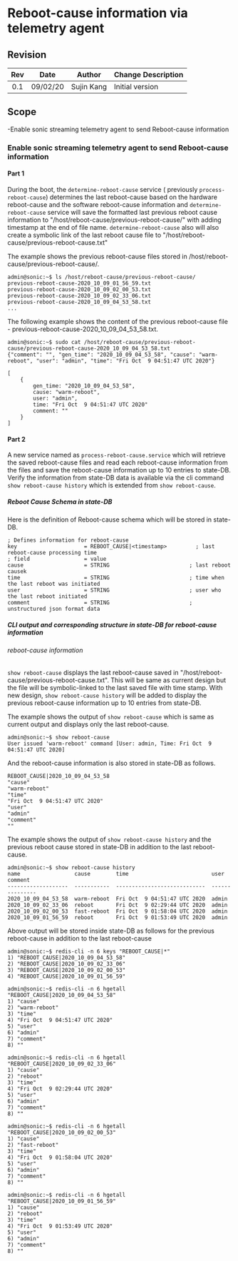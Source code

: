 # Reboot-cause information via telemetry agent

## Revision

| Rev | Date     | Author      | Change Description |
|:---:|:--------:|:-----------:|--------------------|
| 0.1 | 09/02/20 | Sujin Kang  | Initial version    |

## Scope
-Enable sonic streaming telemetry agent to send Reboot-cause information

### Enable sonic streaming telemetry agent to send Reboot-cause information

#### Part 1
During the boot, the `determine-reboot-cause` service ( previously `process-reboot-cause`) determines the last reboot-cause based on the hardware reboot-cause
and the software reboot-cause information and `determine-reboot-cause` service will save the formatted last previous
reboot cause information to "/host/reboot-cause/previous-reboot-cause/" with adding timestamp at the end of file name.
`determine-reboot-cause` also will also create a symbolic link of the last reboot cause file to "/host/reboot-cause/previous-reboot-cause.txt"

The example shows the previous reboot-cause files stored in /host/reboot-cause/previous-reboot-cause/.
```
admin@sonic:~$ ls /host/reboot-cause/previous-reboot-cause/
previous-reboot-cause-2020_10_09_01_56_59.txt
previous-reboot-cause-2020_10_09_02_00_53.txt
previous-reboot-cause-2020_10_09_02_33_06.txt
previous-reboot-cause-2020_10_09_04_53_58.txt
...
```

The following example shows the content of the previous reboot-cause file - previous-reboot-cause-2020_10_09_04_53_58.txt.
```
admin@sonic:~$ sudo cat /host/reboot-cause/previous-reboot-cause/previous-reboot-cause-2020_10_09_04_53_58.txt
{"comment": "", "gen_time": "2020_10_09_04_53_58", "cause": "warm-reboot", "user": "admin", "time": "Fri Oct  9 04:51:47 UTC 2020"}
```
```
[
    {
        gen_time: "2020_10_09_04_53_58",
        cause: "warm-reboot",
        user: "admin",
        time: "Fri Oct  9 04:51:47 UTC 2020"
        comment: ""
    }
]
```

#### Part 2
A new service named as `process-reboot-cause.service` which will retrieve the saved reboot-cause files and read each reboot-cause information from the files
and save the reboot-cause information up to 10 entries to state-DB.
Verify the information from state-DB data is available via the cli command `show reboot-cause history` which is extended from `show reboot-cause`.

##### Reboot Cause Schema in state-DB

Here is the definition of Reboot-cause schema which will be stored in state-DB.
```
; Defines information for reboot-cause
key                     = REBOOT_CAUSE|<timestamp>         ; last reboot-cause processing time
; field                 = value
cause                   = STRING                         ; last reboot causek
time                    = STRING                         ; time when the last reboot was initiated
user                    = STRING                         ; user who the last reboot initiated
comment                 = STRING                         ; unstructured json format data
```

##### CLI output  and corresponding structure in state-DB for reboot-cause information

###### reboot-cause information

`show reboot-cause` displays the last reboot-cause saved in "/host/reboot-cause/previous-reboot-cause.txt".
This will be same as current design but the file will be symbolic-linked to the last saved file with time stamp.
With new design, `show reboot-cause history` will be added to display the previous reboot-cause information up to 10 entries from state-DB.

The example shows the output of `show reboot-cause` which is same as current output and displays only the last reboot-cause.
```
admin@sonic:~$ show reboot-cause
User issued 'warm-reboot' command [User: admin, Time: Fri Oct  9 04:51:47 UTC 2020]
```

And the reboot-cause information is also stored in state-DB as follows.
```
REBOOT_CAUSE|2020_10_09_04_53_58
"cause"
"warm-reboot"
"time"
"Fri Oct  9 04:51:47 UTC 2020"
"user"
"admin"
"comment"
""
```

The example shows the output of `show reboot-cause history` and the previous reboot cause stored in state-DB in addition to the last reboot-cause.
```
admin@sonic:~$ show reboot-cause history
name                 cause        time                          user    comment
-------------------  -----------  ----------------------------  ------  ---------
2020_10_09_04_53_58  warm-reboot  Fri Oct  9 04:51:47 UTC 2020  admin
2020_10_09_02_33_06  reboot       Fri Oct  9 02:29:44 UTC 2020  admin
2020_10_09_02_00_53  fast-reboot  Fri Oct  9 01:58:04 UTC 2020  admin
2020_10_09_01_56_59  reboot       Fri Oct  9 01:53:49 UTC 2020  admin
```
Above output will be stored inside state-DB as follows for the previous reboot-cause in addition to the last reboot-cause
```
admin@sonic:~$ redis-cli -n 6 keys "REBOOT_CAUSE|*"
1) "REBOOT_CAUSE|2020_10_09_04_53_58"
2) "REBOOT_CAUSE|2020_10_09_02_33_06"
3) "REBOOT_CAUSE|2020_10_09_02_00_53"
4) "REBOOT_CAUSE|2020_10_09_01_56_59"

admin@sonic:~$ redis-cli -n 6 hgetall "REBOOT_CAUSE|2020_10_09_04_53_58"
1) "cause"
2) "warm-reboot"
3) "time"
4) "Fri Oct  9 04:51:47 UTC 2020"
5) "user"
6) "admin"
7) "comment"
8) ""

admin@sonic:~$ redis-cli -n 6 hgetall  "REBOOT_CAUSE|2020_10_09_02_33_06"
1) "cause"
2) "reboot"
3) "time"
4) "Fri Oct  9 02:29:44 UTC 2020"
5) "user"
6) "admin"
7) "comment"
8) ""

admin@sonic:~$ redis-cli -n 6 hgetall  "REBOOT_CAUSE|2020_10_09_02_00_53"
1) "cause"
2) "fast-reboot"
3) "time"
4) "Fri Oct  9 01:58:04 UTC 2020"
5) "user"
6) "admin"
7) "comment"
8) ""

admin@sonic:~$ redis-cli -n 6 hgetall  "REBOOT_CAUSE|2020_10_09_01_56_59"
1) "cause"
2) "reboot"
3) "time"
4) "Fri Oct  9 01:53:49 UTC 2020"
5) "user"
6) "admin"
7) "comment"
8) ""

```